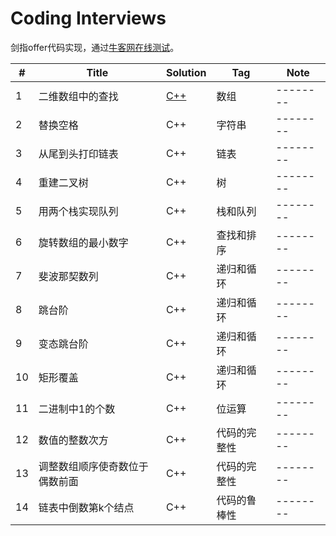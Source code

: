 # Coding Interviews
剑指offer代码实现，通过[牛客网在线测试][1]。

|  #  | Title   |  Solution  | Tag |  Note  |
|-----|-------- | ---------- | ----|--------|
|1| 二维数组中的查找 | [C++][2] |数组|--------|
|2| 替换空格 | C++ | 字符串|--------|
|3| 从尾到头打印链表 | C++ |链表|--------|
|4| 重建二叉树 | C++ |树|--------|
|5| 用两个栈实现队列 | C++ |栈和队列|--------|
|6| 旋转数组的最小数字 | C++ |查找和排序|--------|
|7| 斐波那契数列| C++ |递归和循环|--------|
|8| 跳台阶 | C++ |递归和循环|--------|
|9| 变态跳台阶 | C++ |递归和循环|--------|
|10| 矩形覆盖 | C++ |递归和循环|--------|
|11| 二进制中1的个数 | C++ |位运算|--------|
|12| 数值的整数次方 | C++ |代码的完整性|--------|
|13| 调整数组顺序使奇数位于偶数前面 | C++ |代码的完整性|--------|
|14| 链表中倒数第k个结点 | C++ |代码的鲁棒性|--------|


  [1]: https://www.nowcoder.com/ta/coding-interviews
  [2]: ./%E4%BA%8C%E7%BB%B4%E6%95%B0%E7%BB%84%E4%B8%AD%E7%9A%84%E6%9F%A5%E6%89%BE/main.cpp